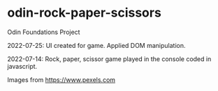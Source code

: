# odin-rock-paper-scissors
Odin Foundations Project


2022-07-25:
UI created for game. Applied DOM manipulation.

2022-07-14: 
Rock, paper, scissor game played in the console coded in javascript.


Images from https://www.pexels.com

